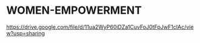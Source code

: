 # WOMEN-EMPOWERMENT
https://drive.google.com/file/d/11ua2WyP60iDZa1CuvFoJ0tFpJwF1cIAc/view?usp=sharing
